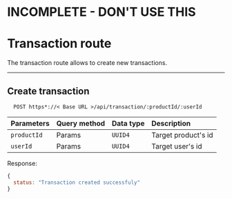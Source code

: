 # INCOMPLETE - DON'T USE THIS
# Transaction route

The transaction route allows to create new transactions.

---
## Create transaction

```http
  POST https*://< Base URL >/api/transaction/:productId/:userId
```

| Parameters        | Query method | Data type | Description     |
| :--------         | :-----       | :-------  | :----------     |
| `productId`       | Params       | `UUID4`   | Target product's id     |
| `userId`          | Params       | `UUID4`   | Target user's id     |

Response:

```javascript
{
  status: "Transaction created successfuly"
}
```